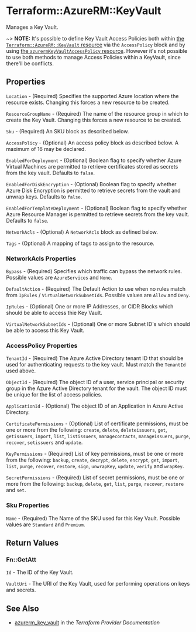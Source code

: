 # Terraform::AzureRM::KeyVault

Manages a Key Vault.

~> **NOTE:** It's possible to define Key Vault Access Policies both within [the `Terraform::AzureRM::KeyVault` resource](keyVault.html) via the `AccessPolicy` block and by using [the `azurermKeyVaultAccessPolicy` resource](key_vault_access_policy.html). However it's not possible to use both methods to manage Access Policies within a KeyVault, since there'll be conflicts.

## Properties

`Location` - (Required) Specifies the supported Azure location where the resource exists. Changing this forces a new resource to be created.

`ResourceGroupName` - (Required) The name of the resource group in which to create the Key Vault. Changing this forces a new resource to be created.

`Sku` - (Required) An SKU block as described below.

`AccessPolicy` - (Optional) An access policy block as described below. A maximum of 16 may be declared.

`EnabledForDeployment` - (Optional) Boolean flag to specify whether Azure Virtual Machines are permitted to retrieve certificates stored as secrets from the key vault. Defaults to `false`.

`EnabledForDiskEncryption` - (Optional) Boolean flag to specify whether Azure Disk Encryption is permitted to retrieve secrets from the vault and unwrap keys. Defaults to `false`.

`EnabledForTemplateDeployment` - (Optional) Boolean flag to specify whether Azure Resource Manager is permitted to retrieve secrets from the key vault. Defaults to `false`.

`NetworkAcls` - (Optional) A `NetworkAcls` block as defined below.

`Tags` - (Optional) A mapping of tags to assign to the resource.

### NetworkAcls Properties

`Bypass` - (Required) Specifies which traffic can bypass the network rules. Possible values are `AzureServices` and `None`.

`DefaultAction` - (Required) The Default Action to use when no rules match from `IpRules` / `VirtualNetworkSubnetIds`. Possible values are `Allow` and `Deny`.

`IpRules` - (Optional) One or more IP Addresses, or CIDR Blocks which should be able to access thie Key Vault.

`VirtualNetworkSubnetIds` - (Optional) One or more Subnet ID's which should be able to access this Key Vault.

### AccessPolicy Properties

`TenantId` - (Required) The Azure Active Directory tenant ID that should be used for authenticating requests to the key vault. Must match the `TenantId` used above.

`ObjectId` - (Required) The object ID of a user, service principal or security group in the Azure Active Directory tenant for the vault. The object ID must be unique for the list of access policies.

`ApplicationId` - (Optional) The object ID of an Application in Azure Active Directory.

`CertificatePermissions` - (Optional) List of certificate permissions, must be one or more from the following: `create`, `delete`, `deleteissuers`, `get`, `getissuers`, `import`, `list`, `listissuers`, `managecontacts`, `manageissuers`, `purge`, `recover`, `setissuers` and `update`.

`KeyPermissions` - (Required) List of key permissions, must be one or more from the following: `backup`, `create`, `decrypt`, `delete`, `encrypt`, `get`, `import`, `list`, `purge`, `recover`, `restore`, `sign`, `unwrapKey`, `update`, `verify` and `wrapKey`.

`SecretPermissions` - (Required) List of secret permissions, must be one or more from the following: `backup`, `delete`, `get`, `list`, `purge`, `recover`, `restore` and `set`.

### Sku Properties

`Name` - (Required) The Name of the SKU used for this Key Vault. Possible values are `Standard` and `Premium`.


## Return Values

### Fn::GetAtt

`Id` - The ID of the Key Vault.

`VaultUri` - The URI of the Key Vault, used for performing operations on keys and secrets.

## See Also

* [azurerm_key_vault](https://www.terraform.io/docs/providers/azurerm/r/key_vault.html) in the _Terraform Provider Documentation_